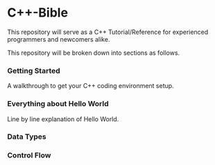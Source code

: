 # C++-Bible
This repository will serve as a C++ Tutorial/Reference for experienced programmers and newcomers alike.

This repository will be broken down into sections as follows.

### **Getting Started**
  A walkthrough to get your C++ coding environment setup.

### **Everything about Hello World**
  Line by line explanation of Hello World.

### **Data Types**

### **Control Flow**
  
